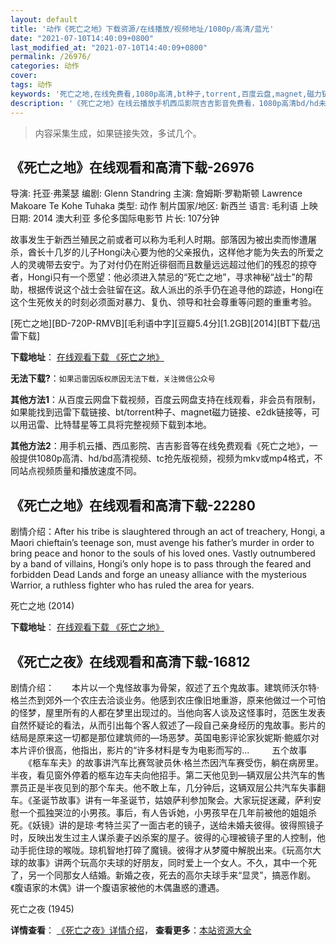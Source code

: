```yaml
---
layout: default
title: '动作《死亡之地》下载资源/在线播放/视频地址/1080p/高清/蓝光'
date: "2021-07-10T14:40:09+0800"
last_modified_at: "2021-07-10T14:40:09+0800"
permalink: /26976/
categories: 动作
cover:
tags: 动作
keywords: '死亡之地,在线免费看,1080p高清,bt种子,torrent,百度云盘,magnet,磁力链,迅雷下载资源'
description: '《死亡之地》在线云播放手机西瓜影院吉吉影音免费看，1080p高清bd/hd未删减完整版和tc抢先枪版，mkv/mp4格式，附带bt/torrent种子、magnet/磁力链、百度云盘、网盘资源迅雷下载链接'
---
```


>内容采集生成，如果链接失效，多试几个。


## 《死亡之地》在线观看和高清下载-26976

导演: 托亚·弗莱瑟 编剧: Glenn Standring 主演: 詹姆斯·罗勒斯顿 Lawrence Makoare Te Kohe Tuhaka 类型: 动作 制片国家/地区: 新西兰 语言: 毛利语 上映日期: 2014 澳大利亚 多伦多国际电影节 片长: 107分钟

故事发生于新西兰殖民之前或者可以称为毛利人时期。部落因为被出卖而惨遭屠杀，酋长十几岁的儿子Hongi决心要为他的父亲报仇，这样他才能为失去的所爱之人的灵魂带去安宁。为了对付仍在附近徘徊而且数量远远超过他们的残忍的掠夺者，Hongi只有一个愿望：他必须进入禁忌的“死亡之地”，寻求神秘“战士”的帮助，根据传说这个战士会驻留在这。敌人派出的杀手仍在追寻他的踪迹，Hongi在这个生死攸关的时刻必须面对暴力、复仇、领导和社会尊重等问题的重重考验。


[死亡之地][BD-720P-RMVB][毛利语中字][豆瓣5.4分][1.2GB][2014][BT下载/迅雷下载]

**下载地址**： [在线观看下载 《死亡之地》](https://www.btdx8.com/torrent/the_dead_lands_2014.html) 


**无法下载?**：`如果迅雷因版权原因无法下载，关注微信公众号 `

**其他方法1**：从百度云网盘下载视频，百度云网盘支持在线观看，非会员有限制，如果能找到迅雷下载链接、bt/torrent种子、magnet磁力链接、e2dk链接等，可以用迅雷、比特彗星等工具将完整视频下载到本地。

**其他方法2**：用手机云播、西瓜影院、吉吉影音等在线免费观看《死亡之地》，一般提供1080p高清、hd/bd高清视频、tc抢先版视频，视频为mkv或mp4格式，不同站点视频质量和播放速度不同。


## 《死亡之地》在线观看和高清下载-22280

剧情介绍：After his tribe is slaughtered through an act of treachery, Hongi, a Maori chieftain’s teenage son, must avenge his father’s murder in order to bring peace and honor to the souls of his loved ones. Vastly outnumbered by a band of villains, Hongi’s only hope is to pass through the feared and forbidden Dead Lands and forge an uneasy alliance with the mysterious Warrior, a ruthless fighter who has ruled the area for years.


死亡之地 (2014)

**下载地址**： [在线观看下载 《死亡之地》](https://www.btbtdy.me/btdy/dy601.html) 


## 《死亡之夜》在线观看和高清下载-16812

剧情介绍：　　本片以一个鬼怪故事为骨架，叙述了五个鬼故事。建筑师沃尔特·格兰杰到郊外一个农庄去洽谈业务。他感到农庄像旧地重游，原来他做过一个可怕的怪梦，屋里所有的人都在梦里出现过的。当他向客人谈及这怪事时，范医生发表自然怀疑论的看法，从而引出每个客人叙述了—段自己亲身经历的鬼故事。影片的结局是原来这一切都是那位建筑师的—场恶梦。英国电影评论家狄妮斯·鲍威尔对本片评价很高，他指出，影片的“许多材料是专为电影而写的...  　　五个故事  　　《柩车车夫》的故事讲汽车比赛驾驶员休·格兰杰因汽车赛受伤，躺在病房里。半夜，看见窗外停着的柩车边车夫向他招手。第二天他见到—辆双层公共汽车的售票员正是半夜见到的那个车夫。他不敢上车，几分钟后，这辆双层公共汽车失事翻车。《圣诞节故事》讲有一年圣诞节，姑娘萨利参加聚会。大家玩捉迷藏，萨利安慰一个孤独哭泣的小男孩。事后，有人告诉她，小男孩早在几年前被他的姐姐杀死。《妖镜》讲的是琼·考特兰买了一面古老的镜子，送给未婚夫彼得。彼得照镜子时，反映出发生过主人谋杀妻子凶杀案的屋子。彼得的心理被镜子里的人控制，他动手扼住琼的喉咙。琼机智地打碎了魔镜。彼得才从梦魇中解脱出来。《玩高尔大球的故事》讲两个玩高尔夫球的好朋友，同时爱上一个女人。不久，其中一个死了，另一个同那女人结婚。新婚之夜，死去的高尔夫球手来“显灵”，搞恶作剧。《腹语家的木偶》讲一个腹语家被他的木偶蛊惑的遭遇。


死亡之夜 (1945)

**详情查看**： [《死亡之夜》详情介绍](/movie/16812/)， **查看更多**：[本站资源大全](/movie/t/all/)

